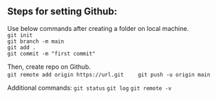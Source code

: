 ## Steps for setting Github:  
Use below commands after creating a folder on local machine.  
	`git init `  
	`git branch -m main `  
	`git add .`  
	`git commit -m "first commit"`  

Then, create repo on Github.  
	`git remote add origin https://url.git    `
	`git push -u origin main`  

Additional commands:
	`git status`
	`git log`
	`git remote -v`
